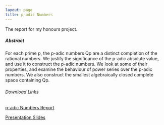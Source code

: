 ```yaml
---
layout: page
title: p-adic Numbers
---
```


The report for my honours project.


##### Abstract

For each prime p, the p-adic numbers Qp are a distinct completion of the
rational numbers. We justify the significance of the p-adic absolute value, and
use it to construct the p-adic numbers. We look at some of their properties,
and examine the behaviour of power series over the p-adic numbers. We also
construct the smallest algebraically closed complete space containing Qp.

###### Download Links
[p-adic Numbers Report](
    https://github.com/user-attachments/files/20813648/padic-numbers-louis-warren.pdf)

[Presentation Slides](
    https://github.com/user-attachments/files/20813649/padic-numbers-slides-louis-warren.pdf)

